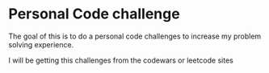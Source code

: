 # Personal Code challenge
The goal of this is to do a personal code challenges to increase my problem solving experience.

I will be getting this challenges from the codewars or leetcode sites